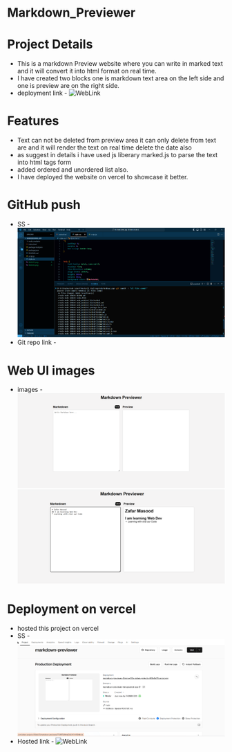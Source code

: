 ﻿# Markdown_Previewer
 # Project Details
 * This is a markdown Preview website where you can write in marked text and it will convert it into html format on real time.
 * I have created two blocks one is markdown text area on the left side and one is preview are on the right side.
 * deployment link - ![WebLink](<https://markdown-previewer-git-main-zafars-projects-0f2e9a75.vercel.app/>)

# Features 
* Text can not be deleted from preview area it can only delete from text are and it will render the text on real time delete the date also
* as suggest in details i have used js liberary marked.js to parse the text into html tags form
* added ordered and unordered list also.
* I have deployed the website on vercel to showcase it better.


# GitHub push 
* SS - ![image1](<GitHub_push_SS.png>)
* Git repo link - 

# Web UI images
* images - ![WebUI](<WebUI1.png>) ![WebUI](<WebUI2.png>)

# Deployment on vercel
* hosted this project on vercel
* SS - ![SS](<vercel Deployment.png>)
* Hosted link - ![WebLink](<https://markdown-previewer-git-main-zafars-projects-0f2e9a75.vercel.app/>)
